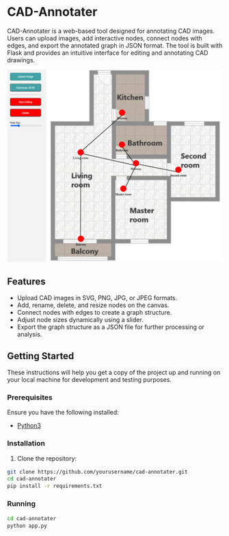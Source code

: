 # CAD-Annotater

CAD-Annotater is a web-based tool designed for annotating CAD images. Users can upload images, add interactive nodes, connect nodes with edges, and export the annotated graph in JSON format. The tool is built with Flask and provides an intuitive interface for editing and annotating CAD drawings.

![CAD Annotator Screenshot](figures/cad-annotater-pic.png)


## Features

- Upload CAD images in SVG, PNG, JPG, or JPEG formats.
- Add, rename, delete, and resize nodes on the canvas.
- Connect nodes with edges to create a graph structure.
- Adjust node sizes dynamically using a slider.
- Export the graph structure as a JSON file for further processing or analysis.

## Getting Started

These instructions will help you get a copy of the project up and running on your local machine for development and testing purposes.

### Prerequisites

Ensure you have the following installed:

- [Python3](https://www.python.org/downloads/)

### Installation

1. Clone the repository:

```bash
git clone https://github.com/yourusername/cad-annotater.git
cd cad-annotater
pip install -r requirements.txt
```

### Running
```bash
cd cad-annotater
python app.py
```